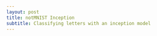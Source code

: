 ```yaml
---
layout: post
title: notMNIST Inception
subtitle: Classifying letters with an inception model
---
```


